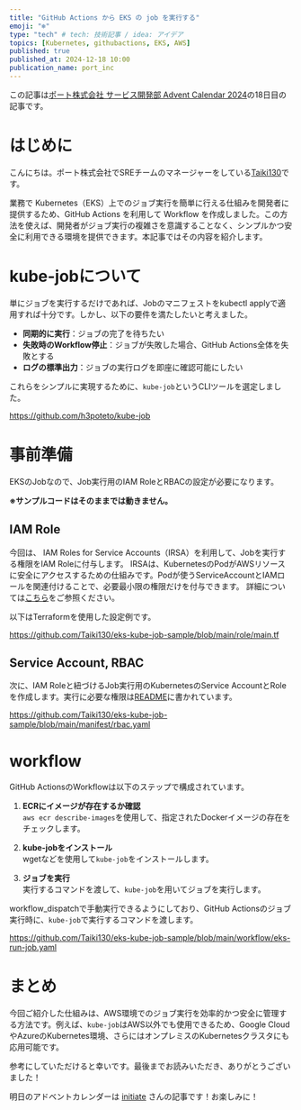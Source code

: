 ```yaml
---
title: "GitHub Actions から EKS の job を実行する"
emoji: "❄️"
type: "tech" # tech: 技術記事 / idea: アイデア
topics: [Kubernetes, githubactions, EKS, AWS]
published: true
published_at: 2024-12-18 10:00
publication_name: port_inc
---
```


この記事は[ポート株式会社 サービス開発部 Advent Calendar 2024](https://adventar.org/calendars/10620)の18日目の記事です。

# はじめに

こんにちは。ポート株式会社でSREチームのマネージャーをしている[Taiki130](https://github.com/Taiki130)です。

業務で Kubernetes（EKS）上でのジョブ実行を簡単に行える仕組みを開発者に提供するため、GitHub Actions を利用して Workflow を作成しました。この方法を使えば、開発者がジョブ実行の複雑さを意識することなく、シンプルかつ安全に利用できる環境を提供できます。本記事ではその内容を紹介します。

# kube-jobについて

単にジョブを実行するだけであれば、Jobのマニフェストをkubectl applyで適用すれば十分です。しかし、以下の要件を満たしたいと考えました。

- **同期的に実行**：ジョブの完了を待ちたい
- **失敗時のWorkflow停止**：ジョブが失敗した場合、GitHub Actions全体を失敗とする
- **ログの標準出力**：ジョブの実行ログを即座に確認可能にしたい

これらをシンプルに実現するために、`kube-job`というCLIツールを選定しました。

https://github.com/h3poteto/kube-job

# 事前準備

EKSのJobなので、Job実行用のIAM RoleとRBACの設定が必要になります。

**※サンプルコードはそのままでは動きません。**

## IAM Role

今回は、 IAM Roles for Service Accounts（IRSA）を利用して、Jobを実行する権限をIAM Roleに付与します。
IRSAは、KubernetesのPodがAWSリソースに安全にアクセスするための仕組みです。Podが使うServiceAccountとIAMロールを関連付けることで、必要最小限の権限だけを付与できます。
詳細については[こちら](https://aws.amazon.com/jp/blogs/news/diving-into-iam-roles-for-service-accounts/)をご参照ください。

以下はTerraformを使用した設定例です。

https://github.com/Taiki130/eks-kube-job-sample/blob/main/role/main.tf

## Service Account, RBAC

次に、IAM Roleと紐づけるJob実行用のKubernetesのService AccountとRoleを作成します。実行に必要な権限は[README](https://github.com/h3poteto/kube-job?tab=readme-ov-file#role)に書かれています。

https://github.com/Taiki130/eks-kube-job-sample/blob/main/manifest/rbac.yaml

# workflow

GitHub ActionsのWorkflowは以下のステップで構成されています。

1. **ECRにイメージが存在するか確認**  
   `aws ecr describe-images`を使用して、指定されたDockerイメージの存在をチェックします。

2. **kube-jobをインストール**  
   wgetなどを使用して`kube-job`をインストールします。

3. **ジョブを実行**  
   実行するコマンドを渡して、`kube-job`を用いてジョブを実行します。

workflow_dispatchで手動実行できるようにしており、GitHub Actionsのジョブ実行時に、`kube-job`で実行するコマンドを渡します。

https://github.com/Taiki130/eks-kube-job-sample/blob/main/workflow/eks-run-job.yaml

# まとめ

今回ご紹介した仕組みは、AWS環境でのジョブ実行を効率的かつ安全に管理する方法です。例えば、`kube-job`はAWS以外でも使用できるため、Google CloudやAzureのKubernetes環境、さらにはオンプレミスのKubernetesクラスタにも応用可能です。

参考にしていただけると幸いです。最後までお読みいただき、ありがとうございました！

明日のアドベントカレンダーは [initiate](https://adventar.org/users/72836) さんの記事です！お楽しみに！

